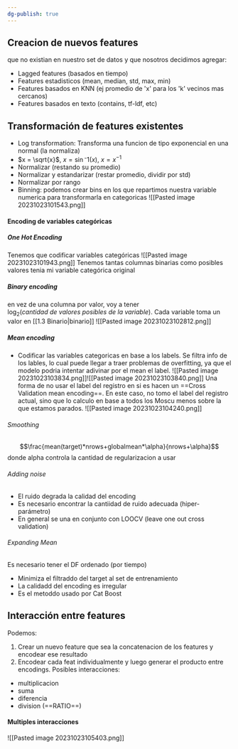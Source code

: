 ```yaml
---
dg-publish: true
---
```

## Creacion de nuevos features
que no existian en nuestro set de datos y que nosotros decidimos agregar:
- Lagged features (basados en tiempo)
- Features estadisticos (mean, median, std, max, min)
- Features basados en KNN (ej promedio de 'x' para los 'k' vecinos mas cercanos)
- Features basados en texto (contains, tf-ldf, etc)

## Transformación de features existentes
- Log transformation: Transforma una funcion de tipo exponencial en una normal (la normaliza)
- $x = \sqrt{x}$, $x=\sin⁻1(x)$, $x=x^{-1}$
- Normalizar (restando su promedio)
- Normalizar y estandarizar (restar promedio, dividir por std)
- Normalizar por rango 
- Binning: podemos crear bins en los que repartimos nuestra variable numerica para transformarla en categoricas ![[Pasted image 20231023101543.png]]
#### Encoding de variables categóricas
##### One Hot Encoding
Tenemos que codificar variables categóricas
![[Pasted image 20231023101943.png]]
Tenemos tantas columnas binarias como posibles valores tenia mi variable categórica original

##### Binary encoding
en vez de una columna por valor, voy a tener $\log_{2}(cantidad \ de \ valores \ posibles \ de \ la \ variable)$. Cada variable toma un valor en [[1.3 Binario|binario]]
![[Pasted image 20231023102812.png]]

##### Mean encoding
- Codificar las variables categoricas en base a los labels. Se filtra info de los lables, lo cual puede llegar a traer problemas de overfitting, ya que el modelo podria intentar adivinar por el mean el label. ![[Pasted image 20231023103834.png]]![[Pasted image 20231023103840.png]]
Una forma de no usar el label del registro en si es hacen un ==Cross Validation mean encoding==. En este caso, no tomo el label del registro actual, sino que lo calculo en base a todos los Moscu menos sobre la que estamos parados.
![[Pasted image 20231023104240.png]]

###### Smoothing
$$\frac{mean(target)*nrows+globalmean*\alpha}{nrows+\alpha}$$
donde alpha controla la cantidad de regularizacion a usar

###### Adding noise
- El ruido degrada la calidad del encoding
- Es necesario encontrar la cantiidad de ruido adecuada (hiper-parámetro)
-  En general se una en conjunto con LOOCV (leave one out cross validation)

###### Expanding Mean
Es necesario tener el DF ordenado (por tiempo)
- Minimiza el filtraddo del target al set de entrenamiento
- La calidadd del encoding es irregular
- Es el metoddo usado por Cat Boost

## Interacción entre features
Podemos: 
1. Crear un nuevo feature que sea la concatenacion de los features y encodear ese resultado
2. Encodear cada feat individualmente y luego generar el producto entre encodings.
Posibles interacciones:
-  multiplicacion
- suma
- diferencia
- division (==RATIO==)

#### Multiples interacciones
![[Pasted image 20231023105403.png]]